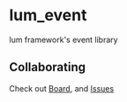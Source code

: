 # lum_event

lum framework's event library

## Collaborating

Check out [Board](https://github.com/orgs/lum-rs/projects/3), and [Issues](https://github.com/lum-rs/lum_event/issues)
